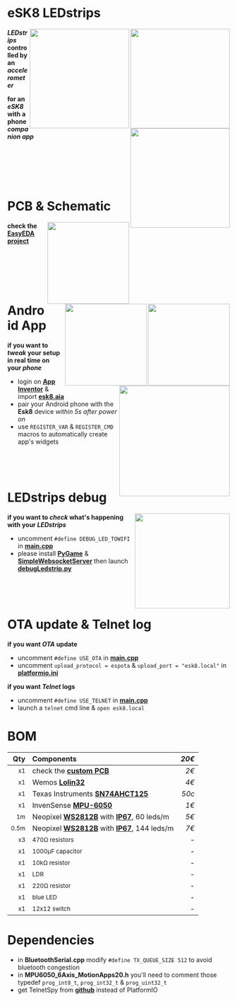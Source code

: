 # eSK8 LEDstrips
<img src="https://media.giphy.com/media/IhCHKo42Hx7WFkRmzQ/giphy.gif" height="225" align="right"><img src="https://media.giphy.com/media/fY5xLxGayUptPZuTfG/giphy.gif" height="225" align="right"><img src="https://media.giphy.com/media/RfYtkG17dUJyVmbPet/giphy.gif" height="225" align="right">

***LEDstrips* controlled by an *accelerometer***

**for an *eSK8* with a phone *companion app***
<p>&nbsp;</p>  <p>&nbsp;</p>   <p>&nbsp;</p>  

# PCB & Schematic
[<img src="https://image.easyeda.com/histories/aaf838e4a54c468f9502dc529522ac38.png" height="185" align="right">](https://easyeda.com/seb.morin/esk8)[<img src="https://i.imgur.com/bn5Pk2N.jpg" height="185" align="right">](https://easyeda.com/seb.morin/esk8)[<img src="https://i.imgur.com/fsrZ5Zs.jpg" height="185" align="right">](https://easyeda.com/seb.morin/esk8)

**check the [EasyEDA project](https://easyeda.com/seb.morin/esk8)**

<p>&nbsp;</p>  <p>&nbsp;</p>   <p>&nbsp;</p>  

# Android App 
<img src="https://media.giphy.com/media/dtBonRsITrgrtEBi5O/giphy.gif" height="250" align="right">

**if you want to *tweak* your setup in real time on your *phone***
* login on **[App Inventor](http://ai2.appinventor.mit.edu/)** & import **[esk8.aia](https://github.com/sebdelsol/Esk8/blob/master/esk8.aia)**
* pair your Android phone with the **Esk8** device *within 5s after power on*
* use `REGISTER_VAR` & `REGISTER_CMD` macros to automatically create app's widgets
<p>&nbsp;</p>  <p>&nbsp;</p>  

# LEDstrips debug
<img src="https://media.giphy.com/media/eJFgXPfn9yUhgEfCkM/giphy.gif" height="215" align="right">

**if you want to *check* what's happening with your *LEDstrips***
* uncomment `#define DEBUG_LED_TOWIFI` in **[main.cpp](https://github.com/sebdelsol/Esk8/blob/master/src/main.cpp)** 
* please install **[PyGame](https://www.pygame.org)** & **[SimpleWebsocketServer](https://pypi.org/project/simple-websocket-server)** then launch **[debugLedstrip.py](https://github.com/sebdelsol/Esk8/blob/master/DebugLedstrip.py)**

<p>&nbsp;</p>  <p>&nbsp;</p>

# OTA update & Telnet log
**if you want *OTA* update**
* uncomment `#define USE_OTA` in **[main.cpp](https://github.com/sebdelsol/Esk8/blob/master/src/main.cpp)** 
* uncomment `upload_protocol = espota` & `upload_port = "esk8.local"` in **[platformio.ini](https://github.com/sebdelsol/Esk8/blob/master/platformio.ini)** 

**if you want *Telnet* logs**
* uncomment `#define USE_TELNET` in **[main.cpp](https://github.com/sebdelsol/Esk8/blob/master/src/main.cpp)** 
* launch a  `telnet` cmd line & `open esk8.local`

# BOM

Qty | Components | *20€*
---:| :---| ---:
<sub>x1</sub>| check the **[custom PCB](https://easyeda.com/seb.morin/esk8)**| *2€*
<sub>x1</sub>| Wemos **[Lolin32](https://wiki.wemos.cc/products:lolin32:lolin32)**| *4€*
<sub>x1</sub>| Texas Instruments **[SN74AHCT125](https://www.ti.com/product/SN74AHCT125)** | *50c*
<sub>x1</sub>| InvenSense **[MPU-6050](https://invensense.tdk.com/products/motion-tracking/6-axis/mpu-6050/)** | *1€*
<sub>1m</sub>|Neopixel **[WS2812B](https://cdn-shop.adafruit.com/datasheets/WS2812B.pdf)** with **[IP67](https://en.wikipedia.org/wiki/IP_Code)**, 60 leds/m | *5€*
<sub>0.5m</sub>|Neopixel **[WS2812B](https://cdn-shop.adafruit.com/datasheets/WS2812B.pdf)** with **[IP67](https://en.wikipedia.org/wiki/IP_Code)**, 144 leds/m | *7€*
<sub>x3</sub>|<sub>470Ω resistors</sub> | -
<sub>x1</sub>|<sub>1000μF capacitor</sub> | -
<sub>x1</sub>|<sub>10kΩ resistor</sub> | -
<sub>x1</sub>|<sub>LDR</sub> | -
<sub>x1</sub>|<sub>220Ω resistor</sub> | -
<sub>x1</sub>|<sub>blue LED</sub> | -
<sub>x1</sub>|<sub>12x12 switch</sub> | -

# Dependencies

* in **BluetoothSerial.cpp** modify `#define TX_QUEUE_SIZE 512` to avoid bluetooth congestion
* in **MPU6050_6Axis_MotionApps20.h** you'll need to comment those typedef `prog_int8_t`, `prog_int32_t` & `prog_uint32_t`
* get TelnetSpy from **[github](https://github.com/yasheena/telnetspy/)** instead of PlatformIO
